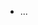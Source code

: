 - ...
<!---
Z44CK/Z44CK Procuro pela primeira oportunidade como desenvolvedor de softwarte / engenheiro de software...
--->
